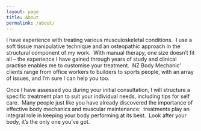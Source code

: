 ```yaml
---
layout: page
title: About
permalink: /about/
---
```


I have experience with treating various musculoskeletal conditions. &nbsp;I use a soft tissue manipulative technique and an osteopathic approach in the structural component of my work. &nbsp;With manual therapy, one size doesn’t fit all – the experience I have gained through years of study and clinical practise enables me to customise your treatment. &nbsp;NZ Body Mechanic’ clients range from office workers to builders to sports people, with an array of issues, and I’m sure I can help you too.

Once I have assessed you during your initial consultation, I will structure a specific treatment plan to suit your individual needs, including tips for self care. &nbsp;Many people just like you have already discovered the importance of effective body mechanics and muscular maintenance: &nbsp;treatments play an integral role in keeping your body performing at its best. &nbsp;Look after your body, it’s the only one you’ve got.
